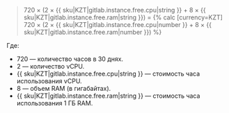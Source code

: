 > 720 × (2 × {{ sku|KZT|gitlab.instance.free.cpu|string }} + 8 × {{ sku|KZT|gitlab.instance.free.ram|string }}) = {% calc [currency=KZT] 720 × (2 × {{ sku|KZT|gitlab.instance.free.cpu|number }} + 8 × {{ sku|KZT|gitlab.instance.free.ram|number }}) %}

  Где:

  * 720 — количество часов в 30 днях.
  * 2 — количество vCPU.
  * {{ sku|KZT|gitlab.instance.free.cpu|string }} — стоимость часа использования vCPU.
  * 8 — объем RAM (в гигабайтах).
  * {{ sku|KZT|gitlab.instance.free.ram|string }} — стоимость часа использования 1 ГБ RAM.